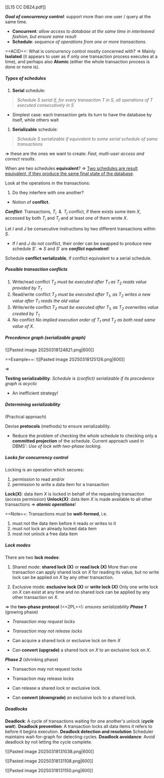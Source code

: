 [[L15 CC DB24.pdf]]

***Goal of concurrency control***: support more than one user / query at the same time.
- **Concurrent**: *allow access to database at the same time in interleaved fashion, but ensure same result*
- **Schedule**: *sequence of operations from one or more transactions*.  

==ACID==: What is concurrency control mostly concerned with?
$\Rightarrow$ Mainly **Isolated** (it appears to user as if only one transaction process executes
at a time), and perhaps also **Atomic** (either the whole transaction process is done or none is).

##### Types of schedules
1. **Serial** schedule: 
> *Schedule S serial if, for every transaction T in S, all operations of T executed consecutively in S*
- Simplest case: each transaction gets its turn to have the database by itself, while others wait

1. **Serializable** schedule:
> *Schedule S serializable if equivalent to some serial schedule of same transactions*

$\Longrightarrow$ these are the ones we want to create: *Fast, mutli-user access and correct results*.

When are two schedules **equivalent**?
$\Rightarrow$ <u>Two schedules are result equivalent, if they produce the same final state of the database</u>. 

Look at the operations in the transactions:
1. Do they interfere with one another?
- Notion of **conflict**.

***Conflict***: Transactions, $T_i \ \ \& \ \ T_j$ conflict, if there exists some item $X$, accessed by both $T_i$ and $T_j$ and at least one of them wrote $X$. 

Let $I$ and $J$ be consecutive instructions by two different transactions within $S$. 
- If $I$ and $J$ do not conflict, their order can be swapped to produce new schedule $S'$. 
	$\Rightarrow$ $S$ and $S'$ are ***conflict equivalent***!

Schedule **conflict serializable**, if conflict equivalent to a serial schedule. 

##### Possible transaction conflicts

1. Write/read conflict
*$T_2$ must be executed after $T_1$ as $T_2$ reads value provided by $T_1$*
2. Read/write conflict
*$T_2$ must be executed after $T_1$, as $T_2$ writes a new value after $T_1$ reads the old value*
3. Write/write conflict
*$T_2$ must be executed after $T_1$, as $T_2$ overwrites value created by $T_1$*
4. No conflict
*No implied execution order of $T_1$ and $T_2$ as both read same value of X*.

##### Precedence graph (serializable graph)

![[Pasted image 20250318124821.png|600]]

==Example==:
![[Pasted image 20250318125126.png|600]]

$\Longrightarrow$

**Testing serializability**: *Schedule is (conflict) serializable if its precedence graph is acyclic*
- An inefficient strategy!

##### Determining serializability
(Practical approach)

Devise **protocols** (methods) to ensure serializability.
- Reduce the problem of checking the whole schedule to checking only a **committed projection** of the schedule.
Current approach used in DBMS': *Use of lock with two-phase locking*.

##### Locks for concurrency control
Locking is an operation which secures:
1. permission to read and/or
2. permission to write a data item for a transaction

$\mathbf{Lock(X)}$: data item $X$ is locked in behalf of the requesting transaction (access permission)
$\mathbf{Unlock(X)}$: data item $X$ is made available to all other transactions
	$\Rightarrow$ ***atomic operations***!

==Note==: Transactions must be **well-formed**, i.e. 
1. must not the data item before it reads or writes to it
2. must not lock an already locked data item 
3. most not unlock a free data item

##### Lock modes
There are two **lock modes**:

1. Shared mode: **shared lock (X)** or **read lock (X)**
More than one transaction can apply shared lock on $X$ for reading its value, but no write lock can be applied on $X$ by any other transaction.

2. Exclusive mode: **exclusive lock (X)** or **write lock (X)**
Only one write lock on $X$ can exist at any time and no shared lock can be applied by any other transaction on $X$.

$\Longrightarrow$ the **two-phase protocol** (==2PL==): *ensures serializability*
***Phase 1*** (growing phase)
- *Transaction may request locks*
- *Transaction may not release locks*

- Can acquire a shared lock or exclusive lock on item $X$
- Can **convert (upgrade)** a shared lock on $X$ to an exclusive lock on $X$.

***Phase 2*** (shrinking phase)
- Transaction may not request locks
- Transaction may release locks

- Can release a shared lock or exclusive lock.
- Can **convert (downgrade)** an exclusive lock to a shared lock.

##### Deadlocks

**Deadlock**: 
A cycle of transactions waiting for one another's unlock (***cycle wait***).
**Deadlock prevention**: 
A transaction locks all data items it refers to before it begins execution.
**Deadlock detection and resolution**
Scheduler maintains wait-for-graph for detecting cycles.
**Deadlock avoidance**:
Avoid deadlock by not letting the cycle complete.

![[Pasted image 20250318131038.png|600]]

![[Pasted image 20250318131108.png|600]]

![[Pasted image 20250318131150.png|600]]

